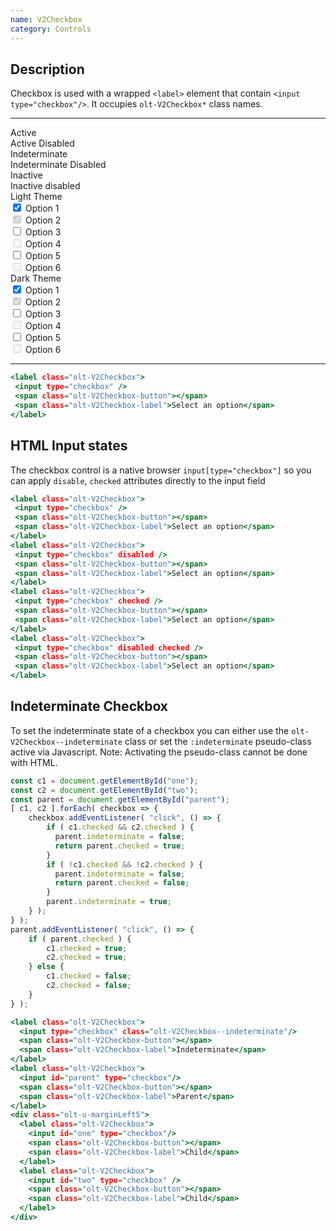 ```yaml
---
name: V2Checkbox
category: Controls
---
```


## Description

Checkbox is used with a wrapped `<label>` element that contain
`<input type="checkbox"/>`. It occupies `olt-V2Checkbox*` class names.

---

  <div class="olt-Grid olt-u-marginTop4 olt-u-marginBottom6">
   <div class="olt-Grid-item olt-Grid-item--3">
     <div class="demo-spacer-small"></div>
     <div>
       <div class="demo-label">
         Active
       </div>
       <div class="demo-label">
         Active Disabled
       </div>
       <div class="demo-label">
         Indeterminate
       </div>
       <div class="demo-label">
         Indeterminate Disabled
       </div>
       <div class="demo-label">
         Inactive
       </div>
       <div class="demo-label">
         Inactive disabled
       </div>
     </div>
   </div>
   <div class="olt-Grid-item olt-Grid-item--7">
     <div class="olt-Grid">
       <div class="olt-Grid-item olt-Grid-item--4">
         <div class="demo-title">Light Theme</div>
         <div class="demo-subtitle-small"></div>
         <div class="olt-Card">
           <div class="olt-Card-content">
             <div class="demo-content">
               <label class="olt-V2Checkbox">
                 <input type="checkbox" checked />
                 <span class="olt-V2Checkbox-button"></span>
                 <span class="olt-V2Checkbox-label">Option 1</span>
               </label>
             </div>
             <div class="demo-content">
               <label class="olt-V2Checkbox">
                 <input type="checkbox" checked disabled />
                 <span class="olt-V2Checkbox-button"></span>
                 <span class="olt-V2Checkbox-label">Option 2</span>
               </label>
             </div>
             <div class="demo-content">
               <label class="olt-V2Checkbox">
                 <input type="checkbox" class="olt-V2Checkbox--indeterminate" />
                 <span class="olt-V2Checkbox-button"></span>
                 <span class="olt-V2Checkbox-label">Option 3</span>
               </label>
             </div>
             <div class="demo-content">
               <label class="olt-V2Checkbox">
                 <input type="checkbox" class="olt-V2Checkbox--indeterminate" disabled />
                 <span class="olt-V2Checkbox-button"></span>
                 <span class="olt-V2Checkbox-label">Option 4</span>
               </label>
             </div>
             <div class="demo-content">
               <label class="olt-V2Checkbox">
                 <input type="checkbox"/>
                 <span class="olt-V2Checkbox-button"></span>
                 <span class="olt-V2Checkbox-label">Option 5</span>
               </label>
             </div>
             <div class="demo-content">
               <label class="olt-V2Checkbox">
                 <input type="checkbox" disabled />
                 <span class="olt-V2Checkbox-button"></span>
                 <span class="olt-V2Checkbox-label">Option 6</span>
               </label>
             </div>
           </div>
         </div>
       </div>
       <div class="olt-Grid-item olt-Grid-item--4">
         <div class="demo-title">Dark Theme</div>
         <div class="demo-subtitle-small"></div>
         <div class="olt-Card olt-Card--dark olt-Theme-dark">
           <div class="olt-Card-content">
             <div class="demo-content">
               <label class="olt-V2Checkbox">
                 <input type="checkbox" checked />
                 <span class="olt-V2Checkbox-button"></span>
                 <span class="olt-V2Checkbox-label">Option 1</span>
               </label>
             </div>
             <div class="demo-content">
               <label class="olt-V2Checkbox">
                 <input type="checkbox" checked disabled />
                 <span class="olt-V2Checkbox-button"></span>
                 <span class="olt-V2Checkbox-label">Option 2</span>
               </label>
             </div>
             <div class="demo-content">
               <label class="olt-V2Checkbox">
                 <input type="checkbox" class="olt-V2Checkbox--indeterminate" />
                 <span class="olt-V2Checkbox-button"></span>
                 <span class="olt-V2Checkbox-label">Option 3</span>
               </label>
             </div>
             <div class="demo-content">
               <label class="olt-V2Checkbox">
                 <input type="checkbox" class="olt-V2Checkbox--indeterminate" disabled />
                 <span class="olt-V2Checkbox-button"></span>
                 <span class="olt-V2Checkbox-label">Option 4</span>
               </label>
             </div>
             <div class="demo-content">
               <label class="olt-V2Checkbox">
                 <input type="checkbox"/>
                 <span class="olt-V2Checkbox-button"></span>
                 <span class="olt-V2Checkbox-label">Option 5</span>
               </label>
             </div>
             <div class="demo-content">
               <label class="olt-V2Checkbox">
                 <input type="checkbox" disabled />
                 <span class="olt-V2Checkbox-button"></span>
                 <span class="olt-V2Checkbox-label">Option 6</span>
               </label>
             </div>
           </div>
         </div>
       </div>
     </div>
   </div>
 </div>

---

```example.html
<label class="olt-V2Checkbox">
 <input type="checkbox" />
 <span class="olt-V2Checkbox-button"></span>
 <span class="olt-V2Checkbox-label">Select an option</span>
</label>
```

## HTML Input states

The checkbox control is a native browser `input[type="checkbox"]` so you can
apply `disable`, `checked` attributes directly to the input field

```states.html
<label class="olt-V2Checkbox">
 <input type="checkbox" />
 <span class="olt-V2Checkbox-button"></span>
 <span class="olt-V2Checkbox-label">Select an option</span>
</label>
<label class="olt-V2Checkbox">
 <input type="checkbox" disabled />
 <span class="olt-V2Checkbox-button"></span>
 <span class="olt-V2Checkbox-label">Select an option</span>
</label>
<label class="olt-V2Checkbox">
 <input type="checkbox" checked />
 <span class="olt-V2Checkbox-button"></span>
 <span class="olt-V2Checkbox-label">Select an option</span>
</label>
<label class="olt-V2Checkbox">
 <input type="checkbox" disabled checked />
 <span class="olt-V2Checkbox-button"></span>
 <span class="olt-V2Checkbox-label">Select an option</span>
</label>
```

## Indeterminate Checkbox

To set the indeterminate state of a checkbox you can either use the `olt-V2Checkbox--indeterminate` class or set the `:indeterminate` pseudo-class active via Javascript. Note: Activating the pseudo-class cannot be done with HTML.

```indeterminate.js
const c1 = document.getElementById("one");
const c2 = document.getElementById("two");
const parent = document.getElementById("parent");
[ c1, c2 ].forEach( checkbox => {
    checkbox.addEventListener( "click", () => {
        if ( c1.checked && c2.checked ) {
          parent.indeterminate = false;
          return parent.checked = true;
        }
        if ( !c1.checked && !c2.checked ) {
          parent.indeterminate = false;
          return parent.checked = false;
        }
        parent.indeterminate = true;
    } );
} );
parent.addEventListener( "click", () => {
    if ( parent.checked ) {
        c1.checked = true;
        c2.checked = true;
    } else {
        c1.checked = false;
        c2.checked = false;
    }
} );
```

```indeterminate.html
<label class="olt-V2Checkbox">
  <input type="checkbox" class="olt-V2Checkbox--indeterminate"/>
  <span class="olt-V2Checkbox-button"></span>
  <span class="olt-V2Checkbox-label">Indeterminate</span>
</label>
<label class="olt-V2Checkbox">
  <input id="parent" type="checkbox"/>
  <span class="olt-V2Checkbox-button"></span>
  <span class="olt-V2Checkbox-label">Parent</span>
</label>
<div class="olt-u-marginLeft5">
  <label class="olt-V2Checkbox">
    <input id="one" type="checkbox"/>
    <span class="olt-V2Checkbox-button"></span>
    <span class="olt-V2Checkbox-label">Child</span>
  </label>
  <label class="olt-V2Checkbox">
    <input id="two" type="checkbox" />
    <span class="olt-V2Checkbox-button"></span>
    <span class="olt-V2Checkbox-label">Child</span>
  </label>
</div>
```
